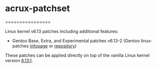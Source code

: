 # acrux-patchset
================

Linux kernel v6.13 patches including additional features:

- Gentoo Base, Extra, and Experimental patches v6.13-2 (Gentoo linux-patches [infopage](http://dev.gentoo.org/~mpagano/genpatches/) or [repository](https://gitweb.gentoo.org/proj/linux-patches.git))

These patches can be applied directly on top of the vanilla Linux kernel version [6.13.1](https://cdn.kernel.org/pub/linux/kernel/v6.x/linux-6.13.1.tar.xz).
